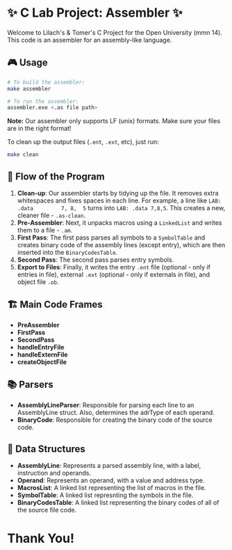 
# ✨ C Lab Project: Assembler ✨
Welcome to Lilach's & Tomer's C Project for the Open University (mmn 14).
<br>
This code is an assembler for an assembly-like language. 

## 🎮 Usage
```bash
# To build the assembler:
make assembler

# To run the assembler:
assembler.exe <.as file path>
```
**Note:** Our assembler only supports LF (unix) formats. Make sure your files are in the right format!

To clean up the output files (`.ent`, `.ext`, etc), just run:
```bash
make clean
```

## 🌊 Flow of the Program
1. **Clean-up**: Our assembler starts by tidying up the file. It removes extra whitespaces and fixes spaces in each line. For example, a line like `LAB:  .data         7, 8,  5` turns into `LAB: .data 7,8,5`. This creates a new, cleaner file - `.as-clean`.
2. **Pre-Assembler**: Next, it unpacks macros using a `LinkedList` and writes them to a file - `.am`.
3. **First Pass**: The first pass parses all symbols to a `SymbolTable` and creates binary code of the assembly lines (except entry), which are then inserted into the `BinaryCodesTable`.
4. **Second Pass**: The second pass parses entry symbols.
5. **Export to Files**: Finally, it writes the entry `.ent` file (optional - only if entries in file), external `.ext` (optional - only if externals in file), and object file `.ob`.

## 🏗️ Main Code Frames
- **PreAssembler**
- **FirstPass**
- **SecondPass**
- **handleEntryFile**
- **handleExternFile**
- **createObjectFile**

## 📚 Parsers
- **AssemblyLineParser**: Responsible for parsing each line to an AssemblyLine struct. Also, determines the adrType of each operand.
- **BinaryCode**: Responsible for creating the binary code of the source code.

## 🧩 Data Structures
- **AssemblyLine**: Represents a parsed assembly line, with a label, instruction and operands.
- **Operand**: Represents an operand, with a value and address type.
- **MacrosList**: A linked list representing the list of macros in the file.
- **SymbolTable**: A linked list represnting the symbols in the file.
- **BinaryCodesTable**: A linked list representing the binary codes of all of the source file code.

# Thank You!